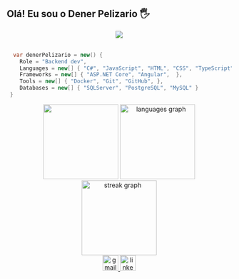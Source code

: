 ## Olá! Eu sou o Dener Pelizario 🖐️


<div align="center" style="width: 100%">
<img src="https://github.com/denervalspelizario/denervalspelizario/blob/main/typing.svg" />
<!-- Gif created with: https://github.com/denvercoder1/readme-typing-svg -->
</div>

<br/>

```csharp
  var denerPelizario = new() {
    Role = "Backend dev",
    Languages = new[] { "C#", "JavaScript", "HTML", "CSS", "TypeScript" },
    Frameworks = new[] { "ASP.NET Core", "Angular",  },
    Tools = new[] { "Docker", "Git", "GitHub", },
    Databases = new[] { "SQLServer", "PostgreSQL", "MySQL" }
 }
```
<div align="center" style="width: 100%">
<img 
  src="https://github-readme-stats.vercel.app/api?username=denervalspelizario&show_icons=true&theme=rose_pine&hide_border" 
height="168"/>


  
<img   src="https://github-readme-stats.vercel.app/api/top-langs?username=denervalspelizario&hide=scss,html,css&locale=en&hide_title=false&layout=compact&langs_count=6&theme=rose_pine&hide_border=false" alt="languages graph"  height="168"/>

<img src="https://streak-stats.demolab.com?user=denervalspelizario&locale=en&mode=weekly&theme=rose_pine&hide_border=false&border_radius=5"  alt="streak graph" height="168"/>
</div>

<div align="center" style="width: 100%">
  <a href="mailto:denervalspelizario@gmail.com" target="_blank">
    <img src="https://img.shields.io/static/v1?message=Gmail&logo=gmail&label=&color=D14836&logoColor=white&labelColor=&style=for-the-badge" height="35" alt="gmail logo"  />
  </a>
  <a href="https://www.linkedin.com/in/denervalpelizariodev/" target="_blank">
    <img src="https://img.shields.io/static/v1?message=LinkedIn&logo=linkedin&label=&color=0077B5&logoColor=white&labelColor=&style=for-the-badge" height="35" alt="linkedin logo"  />
  </a>
</div>


